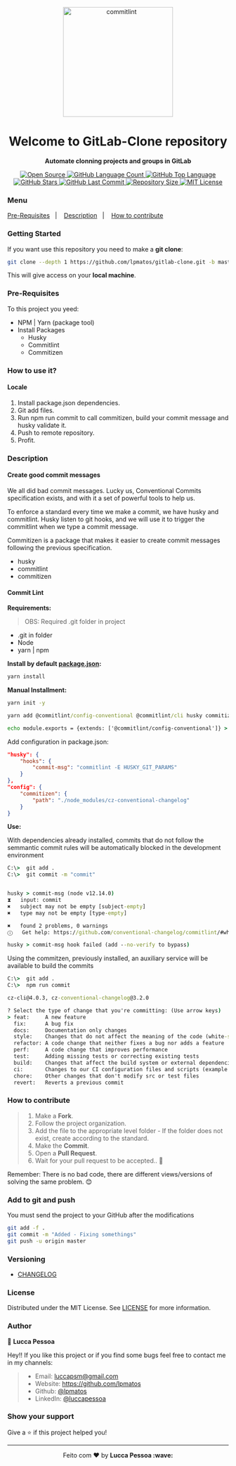 <p align="center">
  <img alt="commitlint" src="https://img2.gratispng.com/20180713/hfv/kisspng-logo-version-control-gitlab-brand-e-commerce-gitlab-5b482945dfad48.8320886315314558139162.jpg" width="250px" float="center"/>
</p>

<h1 align="center">Welcome to GitLab-Clone repository</h1>

<p align="center">
  <strong>Automate clonning projects and groups in GitLab</strong>
</p>

<p align="center">
  <a href="https://github.com/lpmatos/gitlab-clone">
    <img alt="Open Source" src="https://badges.frapsoft.com/os/v1/open-source.svg?v=102">
  </a>

  <a href="https://github.com/lpmatos/gitlab-clone">
    <img alt="GitHub Language Count" src="https://img.shields.io/github/languages/count/lpmatos/gitlab-clone">
  </a>

  <a href="https://github.com/lpmatos/gitlab-clone">
    <img alt="GitHub Top Language" src="https://img.shields.io/github/languages/top/lpmatos/gitlab-clone">
  </a>

  <a href="https://github.com/lpmatos/gitlab-clone/stargazers">
    <img alt="GitHub Stars" src="https://img.shields.io/github/stars/lpmatos/gitlab-clone?style=social">
  </a>

  <a href="https://github.com/lpmatos/gitlab-clone/commits/master">
    <img alt="GitHub Last Commit" src="https://img.shields.io/github/last-commit/lpmatos/gitlab-clone">
  </a>

  <a href="https://github.com/lpmatos/gitlab-clone">
    <img alt="Repository Size" src="https://img.shields.io/github/repo-size/lpmatos/gitlab-clone">
  </a>

  <a href="https://github.com/lpmatos/gitlab-clone/blob/master/LICENSE">
    <img alt="MIT License" src="https://img.shields.io/github/license/lpmatos/gitlab-clone">
  </a>
</p>

### Menu

<p align="left">
  <a href="#pre-requisites">Pre-Requisites</a>&nbsp;&nbsp;&nbsp;|&nbsp;&nbsp;&nbsp;
  <a href="#description">Description</a>&nbsp;&nbsp;&nbsp;|&nbsp;&nbsp;&nbsp;
  <a href="#how-to-contribute">How to contribute</a>
</p>

### Getting Started

If you want use this repository you need to make a **git clone**:

```bash
git clone --depth 1 https://github.com/lpmatos/gitlab-clone.git -b master
```

This will give access on your **local machine**.

### Pre-Requisites

To this project you yeed:

* NPM | Yarn (package tool)
* Install Packages
  * Husky
  * Commitlint
  * Commitizen

### How to use it?

#### Locale

1. Install package.json dependencies.
2. Git add files.
3. Run npm run commit to call commitizen, build your commit message and husky validate it. 
4. Push to remote repository.
5. Profit.

### Description

#### Create good commit messages

We all did bad commit messages. Lucky us, Conventional Commits specification exists, and with it a set of powerful tools to help us.

To enforce a standard every time we make a commit, we have husky and commitlint. Husky listen to git hooks, and we will use it to trigger the commitlint when we type a commit message.

Commitizen is a package that makes it easier to create commit messages following the previous specification.

* husky
* commitlint
* commitizen

#### Commit Lint

<strong>Requirements:</strong>

> OBS: Required .git folder in project
* .git in folder
* Node
* yarn | npm

<strong>Install by default [package.json](package.json):</strong>

```cmd
yarn install
```

<strong>Manual Installment:</strong>

```cmd
yarn init -y

yarn add @commitlint/config-conventional @commitlint/cli husky commitizen -D

echo module.exports = {extends: ['@commitlint/config-conventional']} > commitlint.config.js
```

Add configuration in package.json:

```json
"husky": {
    "hooks": {
        "commit-msg": "commitlint -E HUSKY_GIT_PARAMS"
    }
},
"config": {
    "commitizen": {
        "path": "./node_modules/cz-conventional-changelog"
    }
}
```

<strong>Use:</strong>

With dependencies already installed, commits that do not follow the semmantic commit rules will be automatically blocked in the development environment

```cmd
C:\>  git add .
C:\>  git commit -m "commit"


husky > commit-msg (node v12.14.0)
⧗   input: commit
✖   subject may not be empty [subject-empty]
✖   type may not be empty [type-empty]

✖   found 2 problems, 0 warnings
ⓘ   Get help: https://github.com/conventional-changelog/commitlint/#what-is-commitlint

husky > commit-msg hook failed (add --no-verify to bypass)
```

Using the commitzen, previously installed, an auxiliary service will be available to build the commits

```cmd
C:\>  git add .
C:\>  npm run commit

cz-cli@4.0.3, cz-conventional-changelog@3.2.0

? Select the type of change that you're committing: (Use arrow keys)
> feat:     A new feature
  fix:      A bug fix
  docs:     Documentation only changes
  style:    Changes that do not affect the meaning of the code (white-space, formatting, missing semi-colons, etc)
  refactor: A code change that neither fixes a bug nor adds a feature
  perf:     A code change that improves performance
  test:     Adding missing tests or correcting existing tests
  build:    Changes that affect the build system or external dependencies (example scopes: gulp, broccoli, npm)
  ci:       Changes to our CI configuration files and scripts (example scopes: Travis, Circle, BrowserStack, SauceLabs) 
  chore:    Other changes that don't modify src or test files
  revert:   Reverts a previous commit
```

### How to contribute

>
> 1. Make a **Fork**.
> 2. Follow the project organization.
> 3. Add the file to the appropriate level folder - If the folder does not exist, create according to the standard.
> 4. Make the **Commit**.
> 5. Open a **Pull Request**.
> 6. Wait for your pull request to be accepted.. 🚀
>

Remember: There is no bad code, there are different views/versions of solving the same problem. 😊

### Add to git and push

You must send the project to your GitHub after the modifications

```bash
git add -f .
git commit -m "Added - Fixing somethings"
git push -u origin master
```

### Versioning

- [CHANGELOG](CHANGELOG.md)

### License

Distributed under the MIT License. See [LICENSE](LICENSE) for more information.

### Author

👤 **Lucca Pessoa**

Hey!! If you like this project or if you find some bugs feel free to contact me in my channels:

> * Email: luccapsm@gmail.com
> * Website: https://github.com/lpmatos
> * Github: [@lpmatos](https://github.com/lpmatos)
> * LinkedIn: [@luccapessoa](https://www.linkedin.com/in/lucca-pessoa-4abb71138/)

### Show your support

Give a ⭐️ if this project helped you!

---

<p align="center">Feito com ❤️ by <strong>Lucca Pessoa :wave:</p>
